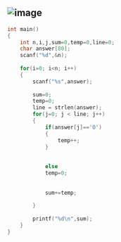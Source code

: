 ![image](https://user-images.githubusercontent.com/100292629/156894353-b679222f-6746-4c5f-9b00-62264717703d.png)
---
```c
int main()
{
	int n,i,j,sum=0,temp=0,line=0;
	char answer[80];
	scanf("%d",&n);
	
	for(i=0; i<n; i++)
	{
		scanf("%s",answer);
		
		sum=0;
		temp=0;
		line = strlen(answer);
		for(j=0; j < line; j++)
		{
			if(answer[j]=='O')
			{
				temp++;
			}
			
			
			else
			temp=0;
			
			
			sum+=temp;
			
		}
		
		printf("%d\n",sum);
	}
}
```